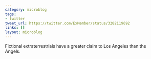 ```yaml
---
category: microblog
tags:
- twitter
tweet_url: https://twitter.com/ExMember/status/3282119692
links: []
layout: microblog
---
```

Fictional extraterrestrials have a greater claim to Los Angeles than the Angels.
